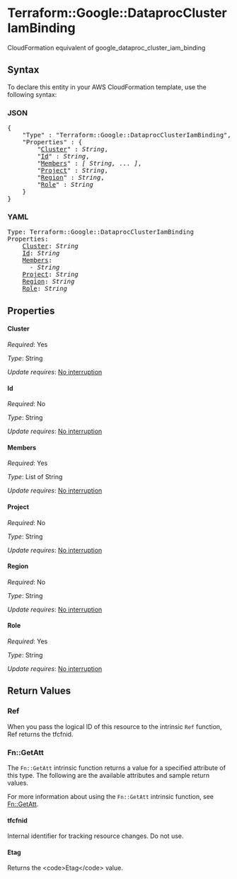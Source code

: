 # Terraform::Google::DataprocClusterIamBinding

CloudFormation equivalent of google_dataproc_cluster_iam_binding

## Syntax

To declare this entity in your AWS CloudFormation template, use the following syntax:

### JSON

<pre>
{
    "Type" : "Terraform::Google::DataprocClusterIamBinding",
    "Properties" : {
        "<a href="#cluster" title="Cluster">Cluster</a>" : <i>String</i>,
        "<a href="#id" title="Id">Id</a>" : <i>String</i>,
        "<a href="#members" title="Members">Members</a>" : <i>[ String, ... ]</i>,
        "<a href="#project" title="Project">Project</a>" : <i>String</i>,
        "<a href="#region" title="Region">Region</a>" : <i>String</i>,
        "<a href="#role" title="Role">Role</a>" : <i>String</i>
    }
}
</pre>

### YAML

<pre>
Type: Terraform::Google::DataprocClusterIamBinding
Properties:
    <a href="#cluster" title="Cluster">Cluster</a>: <i>String</i>
    <a href="#id" title="Id">Id</a>: <i>String</i>
    <a href="#members" title="Members">Members</a>: <i>
      - String</i>
    <a href="#project" title="Project">Project</a>: <i>String</i>
    <a href="#region" title="Region">Region</a>: <i>String</i>
    <a href="#role" title="Role">Role</a>: <i>String</i>
</pre>

## Properties

#### Cluster

_Required_: Yes

_Type_: String

_Update requires_: [No interruption](https://docs.aws.amazon.com/AWSCloudFormation/latest/UserGuide/using-cfn-updating-stacks-update-behaviors.html#update-no-interrupt)

#### Id

_Required_: No

_Type_: String

_Update requires_: [No interruption](https://docs.aws.amazon.com/AWSCloudFormation/latest/UserGuide/using-cfn-updating-stacks-update-behaviors.html#update-no-interrupt)

#### Members

_Required_: Yes

_Type_: List of String

_Update requires_: [No interruption](https://docs.aws.amazon.com/AWSCloudFormation/latest/UserGuide/using-cfn-updating-stacks-update-behaviors.html#update-no-interrupt)

#### Project

_Required_: No

_Type_: String

_Update requires_: [No interruption](https://docs.aws.amazon.com/AWSCloudFormation/latest/UserGuide/using-cfn-updating-stacks-update-behaviors.html#update-no-interrupt)

#### Region

_Required_: No

_Type_: String

_Update requires_: [No interruption](https://docs.aws.amazon.com/AWSCloudFormation/latest/UserGuide/using-cfn-updating-stacks-update-behaviors.html#update-no-interrupt)

#### Role

_Required_: Yes

_Type_: String

_Update requires_: [No interruption](https://docs.aws.amazon.com/AWSCloudFormation/latest/UserGuide/using-cfn-updating-stacks-update-behaviors.html#update-no-interrupt)

## Return Values

### Ref

When you pass the logical ID of this resource to the intrinsic `Ref` function, Ref returns the tfcfnid.

### Fn::GetAtt

The `Fn::GetAtt` intrinsic function returns a value for a specified attribute of this type. The following are the available attributes and sample return values.

For more information about using the `Fn::GetAtt` intrinsic function, see [Fn::GetAtt](https://docs.aws.amazon.com/AWSCloudFormation/latest/UserGuide/intrinsic-function-reference-getatt.html).

#### tfcfnid

Internal identifier for tracking resource changes. Do not use.

#### Etag

Returns the &lt;code&gt;Etag&lt;/code&gt; value.

